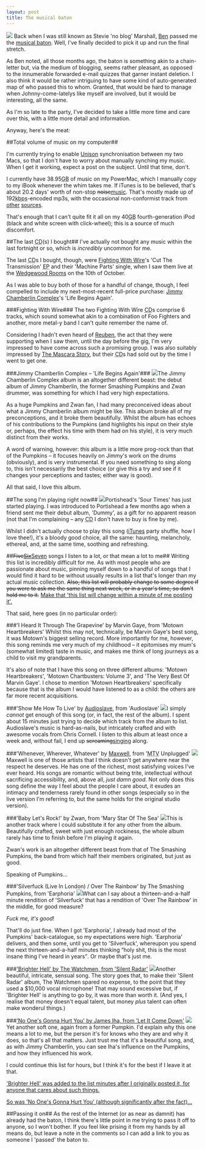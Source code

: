 ```yaml
---
layout: post
title: The musical baton
---
```

![][iTunes image]
Back when I was still known as Stevie 'no blog' Marshall, [Ben][] passed me the [musical baton][ben baton]. Well, I've finally decided to pick it up and run the final stretch.

As Ben noted, all those months ago, the baton is something akin to a chain-letter but, via the medium of blogging, seems rather pleasant, as opposed to the innumerable forwarded e-mail quizzes that garner instant deletion. I also think it would be rather intriguing to have some kind of auto-generated map of who passed this to whom. Granted, that would be hard to manage when Johnny-come-latelys like myself are involved, but it would be interesting, all the same.

As I'm so late to the party, I've decided to take a little more time and care over this, with a little more detail and information.

Anyway, here's the meat:

##Total volume of music on my computer##
<p class="sidenote">
  I'm currently trying to enable <a href="http://www.cis.upenn.edu/~bcpierce/unison/">Unison</a> synchronisation between my two Macs, so that I don't have to worry about manually synching my music. When I get it working, expect a post on the subject. Until that time, don't.
</p>

I currently have 38.95<acronym title="gigabytes" class="caps">GB</acronym> of music on my PowerMac, which I manually copy to my iBook whenever the whim takes me. If iTunes is to be believed, that's about 20.2 days' worth of non-stop <del>noise</del><ins>music</ins>. That's mostly made up of 192<acronym title="kilobits per second">kbps</acronym>-encoded mp3s, with the occasional non-conformist track from [other][Brad Sucks] [sources][MC Frontalot].

That's enough that I can't quite fit it all on my 40<acronym title="gigabytes" class="caps">GB</acronym> fourth-generation iPod (black and white screen with click-wheel); this is a source of much discomfort.

##The last <acronym title="Compact Disc" class="caps">CD</acronym>(s) I bought##
I've actually not bought any music within the last fortnight or so, which is <em>incredibly</em> uncommon for me. 

The last <acronym title="Compact Disc" class="caps">CD</acronym>s I bought, though, were [Fighting With Wire][]'s 'Cut The Transmission' <acronym title="Extended Play" class="caps">EP</acronym> and their 'Machine Parts' single, when I saw them live at the [Wedgewood Rooms][] on the 10th of October.

As I was able to buy both of those for a handful of change, though, I feel compelled to include my next-most-recent full-price purchase: [Jimmy Chamberlin Complex][]'s 'Life Begins Again'.

###Fighting With Wire###
The two Fighting With Wire <acronym title="Compact Disc" class="caps">CD</acronym>s comprise 6 tracks, which sound somewhat akin to a combination of Foo Fighters and another, more metal-y band I can't quite remember the name of. 

Considering I hadn't even heard of [Reuben][], the act that they were supporting when I saw them, until the day before the gig, I'm very impressed to have come across such a promising group. I was also suitably impressed by [The Mascara Story][], but their <acronym title="Compact Disc" class="caps">CD</acronym>s had sold out by the time I went to get one.

###Jimmy Chamberlin Complex &ndash; 'Life Begins Again'###
![](/images/posts/the-musical-baton/lifeBeginsAgain.jpg)The Jimmy Chamberlin Complex album is an altogether different beast: the debut album of Jimmy Chamberlin, the former Smashing Pumpkins and Zwan drummer, was something for which I had very high expectations. 

As a huge Pumpkins and Zwan fan, I had many preconceived ideas about what a Jimmy Chamberlin album might be like. This album broke all of my preconceptions, and it broke them beautifully. Whilst the album has echoes of his contributions to the Pumpkins (and highlights his input on their style or, perhaps, the effect his time with them had on his style), it is very much distinct from their works. 

A word of warning, however: this album is a little more prog-rock than that of the Pumpkins &ndash; it focuses heavily on Jimmy's work on the drums (obviously), and is very instrumental. If you need something to sing along to, this isn't necessarily the best choice (or give this a try and see if it changes your perceptions and tastes; either way is good). 

All that said, I love this album.

##The song I'm playing right now##
![](/images/posts/the-musical-baton/dummy.jpg)Portishead's 'Sour Times' has just started playing. I was introduced to Portishead a few months ago when a friend sent me their debut album, 'Dummy', as a gift for no apparent reason (not that I'm complaining &ndash; any <acronym title="Compact Disc" class="caps">CD</acronym> I don't have to buy is fine by me). 

Whilst I didn't actually choose to play this song ([iTunes][] party shuffle, how I love thee!), it's a bloody good choice, all the same: haunting, melancholy, ethereal, and, at the same time, soothing and refreshing.

##<del>Five</del><del><ins>Six</ins></del><ins>Seven</ins> songs I listen to a lot, or that mean a lot to me##
Writing this list is incredibly difficult for me. As with most people who are passionate about music, pinning myself down to a handful of songs that I would find it hard to be without usually results in a list that's longer than my actual music collection. <del>Also, this list will probably change to some degree if you were to ask me the same thing next week, or in a year's time, so don't hold me to it.</del> <ins>Make that 'this list will change within a minute of me posting it'.</ins>

That said, here goes (in no particular order):

###'I Heard It Through The Grapevine' by Marvin Gaye, from 'Motown Heartbreakers'
Whilst this may not, technically, be Marvin Gaye's best song, it was Motown's biggest selling record. More importantly for me, however, this song reminds me very much of my childhood &ndash; it epitomises my mum's (somewhat limited) taste in music, and makes me think of long journeys as a child to visit my grandparents.

It's also of note that I have this song on three different albums: 'Motown Heartbreakers', 'Motown Chartbusters: Volume 3', and 'The Very Best Of Marvin Gaye'. I chose to mention 'Motown Heartbreakers' specifically because that is the album I would have listened to as a child: the others are far more recent acquisitions.

###'Show Me How To Live' by <a href="http://www.audioslave.com/">Audioslave</a>, from 'Audioslave'
![](/images/posts/the-musical-baton/audioslave.jpg)I simply *cannot* get enough of this song (or, in fact, the rest of the album). I spent about 15 minutes just trying to decide which track from the album to list. Audioslave's music is hard-as-nails, but intricately crafted and with awesome vocals from Chris Cornell. I listen to this album at least once a week and, without fail, I end up <del>screaming</del><ins>singing</ins> along.

###'Whenever, Wherever, Whatever' by <a href="http://www.musze.com/">Maxwell</a>, from '<acronym title="Music Television" class="caps">MTV</acronym> Unplugged'
![](/images/posts/the-musical-baton/mtvUnplugged.jpg)Maxwell is one of those artists that I think doesn't get anywhere near the respect he deserves. He has one of the richest, most satisfying voices I've ever heard. His songs are romantic without being trite, intellectual without sacrificing accessibility, and, above all, <em>just damn good</em>. Not only does this song define the way I feel about the people I care about, it exudes an intimacy and tenderness rarely found in other songs (especially so in the live version I'm referring to, but the same holds for the original studio version).

###'Baby Let's Rock!' by Zwan, from 'Mary Star Of The Sea'
![](/images/posts/the-musical-baton/maryStarOfTheSea.jpg)This is another track where I could substitute it for any other from the album. Beautifully crafted, sweet with just enough rockiness, the whole album rarely has time to finish before I'm playing it again.

Zwan's work is an altogether different beast from that of The Smashing Pumpkins, the band from which half their members originated, but just as good.

Speaking of Pumpkins…

###'Silverfuck (Live In London) / Over The Rainbow' by The Smashing Pumpkins, from 'Earphoria'
![](/images/posts/the-musical-baton/earphoria.jpg)What can I say about a thirteen-and-a-half minute rendition of 'Silverfuck' that has a rendition of 'Over The Rainbow' in the middle, for good measure?

*Fuck me, it's good*!

That'll do just fine. When I got 'Earphoria', I already had most of the Pumpkins' back-catalogue, so my expectations were high. 'Earphoria' delivers, and then some, until you get to 'Silverfuck', whereupon you spend the next thirteen-and-a-half minutes thinking <q>holy shit, this is the most insane thing I've heard in years</q>. Or maybe that's just me.

###<ins>'Brighter Hell' by The Watchmen, from 'Silent Radar'</ins>
![](/images/posts/the-musical-baton/silentRadar.jpg)Another beautiful, intricate, sensual song. The story goes that, to make their 'Silent Radar' album, The Watchmen spared no expense, to the point that they used a $10,000 vocal microphone! That may sound excessive but, if 'Brighter Hell' is anything to go by, it was more than worth it. (And yes, I realise that money doesn't equal talent, but money <em>plus</em> talent can often make wonderul things.)

###<ins>'No One's Gonna Hurt You' by James Iha, from 'Let It Come Down'</ins>
![](/images/posts/the-musical-baton/letItComeDown.jpg)Yet another soft one, again from a former Pumpkin. I'd explain why this one means a lot to me, but the person it's for knows who they are and why it does, so that's all that matters. Just trust me that it's a beautiful song, and, as with Jimmy Chamberlin, you can see Iha's influence on the Pumpkins, and how they influenced his work.

I could continue this list for hours, but I think it's for the best if I leave it at that.

<ins>'Brighter Hell' was added to the list minutes after I originally posted it, for anyone that cares about such things.</ins>

<ins>So was 'No One's Gonna Hurt You' (although significantly after the fact)…</ins>

##Passing it on##
As the rest of the Internet (or as near as damnit) has already had the baton, I think there's little point in me trying to pass it off to anyone, so I won't bother. If you feel like prising it from my hands by all means do, but leave a note in the comments so I can add a link to you as someone I 'passed' the baton to.

[iTunes image]: /images/posts/the-musical-baton/iTunes.jpg
[Ben]: http://ben-ward.co.uk/
[ben baton]: http://ben-ward.co.uk/journal/musical_baton/
[Brad Sucks]: http://www.bradsucks.net/ "Brad Sucks"
[MC Frontalot]: http://www.frontalot.com/ "MC Frontalot"
[Fighting With Wire]: http://www.fightingwithwire.co.uk/
[Wedgewood Rooms]: http://www.wedgewood-rooms.co.uk/
[Jimmy Chamberlin Complex]: http://www.jimmychamberlincomplex.com/
[Reuben]: http://www.wordsfromreuben.com/
[The Mascara Story]: http://www.themascarastory.co.uk/
[iTunes]: http://www.apple.com/itunes/overview/
